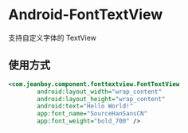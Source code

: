 # Android-FontTextView

支持自定义字体的 TextView

## 使用方式

```xml
<com.jeanboy.component.fonttextview.FontTextView
        android:layout_width="wrap_content"
        android:layout_height="wrap_content"
        android:text="Hello World!"
        app:font_name="SourceHanSansCN"
        app:font_weight="bold_700" />
```
